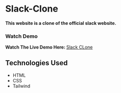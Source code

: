 # Slack-Clone
<h4>This website is a clone of the official slack website.</h4>

<h3>Watch Demo</h3>
<strong>Watch The Live Demo Here: </strong>
<a href="https://slack-clonet.netlify.app/">Slack CLone</a>

<h2>Technologies Used</h2>
<ul>
  <li>HTML</li>
    <li>CSS</li>
    <li>Tailwind</li>
</ul>

